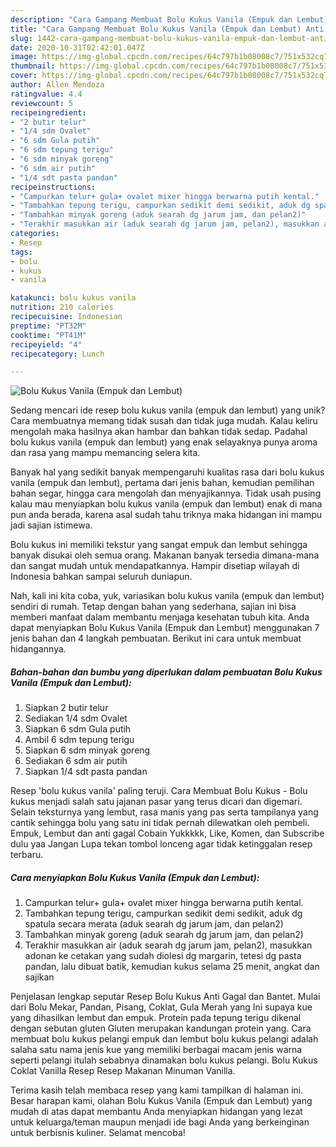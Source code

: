 ```yaml
---
description: "Cara Gampang Membuat Bolu Kukus Vanila (Empuk dan Lembut) Anti Gagal"
title: "Cara Gampang Membuat Bolu Kukus Vanila (Empuk dan Lembut) Anti Gagal"
slug: 1442-cara-gampang-membuat-bolu-kukus-vanila-empuk-dan-lembut-anti-gagal
date: 2020-10-31T02:42:01.047Z
image: https://img-global.cpcdn.com/recipes/64c797b1b08008c7/751x532cq70/bolu-kukus-vanila-empuk-dan-lembut-foto-resep-utama.jpg
thumbnail: https://img-global.cpcdn.com/recipes/64c797b1b08008c7/751x532cq70/bolu-kukus-vanila-empuk-dan-lembut-foto-resep-utama.jpg
cover: https://img-global.cpcdn.com/recipes/64c797b1b08008c7/751x532cq70/bolu-kukus-vanila-empuk-dan-lembut-foto-resep-utama.jpg
author: Allen Mendoza
ratingvalue: 4.4
reviewcount: 5
recipeingredient:
- "2 butir telur"
- "1/4 sdm Ovalet"
- "6 sdm Gula putih"
- "6 sdm tepung terigu"
- "6 sdm minyak goreng"
- "6 sdm air putih"
- "1/4 sdt pasta pandan"
recipeinstructions:
- "Campurkan telur+ gula+ ovalet mixer hingga berwarna putih kental."
- "Tambahkan tepung terigu, campurkan sedikit demi sedikit, aduk dg spatula secara merata (aduk searah dg jarum jam, dan pelan2)"
- "Tambahkan minyak goreng (aduk searah dg jarum jam, dan pelan2)"
- "Terakhir masukkan air (aduk searah dg jarum jam, pelan2), masukkan adonan ke cetakan yang sudah diolesi dg margarin, tetesi dg pasta pandan, lalu dibuat batik, kemudian kukus selama 25 menit, angkat dan sajikan"
categories:
- Resep
tags:
- bolu
- kukus
- vanila

katakunci: bolu kukus vanila 
nutrition: 210 calories
recipecuisine: Indonesian
preptime: "PT32M"
cooktime: "PT41M"
recipeyield: "4"
recipecategory: Lunch

---
```



![Bolu Kukus Vanila (Empuk dan Lembut)](https://img-global.cpcdn.com/recipes/64c797b1b08008c7/751x532cq70/bolu-kukus-vanila-empuk-dan-lembut-foto-resep-utama.jpg)

Sedang mencari ide resep bolu kukus vanila (empuk dan lembut) yang unik? Cara membuatnya memang tidak susah dan tidak juga mudah. Kalau keliru mengolah maka hasilnya akan hambar dan bahkan tidak sedap. Padahal bolu kukus vanila (empuk dan lembut) yang enak selayaknya punya aroma dan rasa yang mampu memancing selera kita.

Banyak hal yang sedikit banyak mempengaruhi kualitas rasa dari bolu kukus vanila (empuk dan lembut), pertama dari jenis bahan, kemudian pemilihan bahan segar, hingga cara mengolah dan menyajikannya. Tidak usah pusing kalau mau menyiapkan bolu kukus vanila (empuk dan lembut) enak di mana pun anda berada, karena asal sudah tahu triknya maka hidangan ini mampu jadi sajian istimewa.

Bolu kukus ini memiliki tekstur yang sangat empuk dan lembut sehingga banyak disukai oleh semua orang. Makanan banyak tersedia dimana-mana dan sangat mudah untuk mendapatkannya. Hampir disetiap wilayah di Indonesia bahkan sampai seluruh duniapun.


Nah, kali ini kita coba, yuk, variasikan bolu kukus vanila (empuk dan lembut) sendiri di rumah. Tetap dengan bahan yang sederhana, sajian ini bisa memberi manfaat dalam membantu menjaga kesehatan tubuh kita. Anda dapat menyiapkan Bolu Kukus Vanila (Empuk dan Lembut) menggunakan 7 jenis bahan dan 4 langkah pembuatan. Berikut ini cara untuk membuat hidangannya.

<!--inarticleads1-->

##### Bahan-bahan dan bumbu yang diperlukan dalam pembuatan Bolu Kukus Vanila (Empuk dan Lembut):

1. Siapkan 2 butir telur
1. Sediakan 1/4 sdm Ovalet
1. Siapkan 6 sdm Gula putih
1. Ambil 6 sdm tepung terigu
1. Siapkan 6 sdm minyak goreng
1. Sediakan 6 sdm air putih
1. Siapkan 1/4 sdt pasta pandan


Resep &#39;bolu kukus vanila&#39; paling teruji. Cara Membuat Bolu Kukus - Bolu kukus menjadi salah satu jajanan pasar yang terus dicari dan digemari. Selain teksturnya yang lembut, rasa manis yang pas serta tampilanya yang cantik sehingga bolu yang satu ini tidak pernah dilewatkan oleh pembeli. Empuk, Lembut dan anti gagal Cobain Yukkkkk, Like, Komen, dan Subscribe dulu yaa Jangan Lupa tekan tombol lonceng agar tidak ketinggalan resep terbaru. 

<!--inarticleads2-->

##### Cara menyiapkan Bolu Kukus Vanila (Empuk dan Lembut):

1. Campurkan telur+ gula+ ovalet mixer hingga berwarna putih kental.
1. Tambahkan tepung terigu, campurkan sedikit demi sedikit, aduk dg spatula secara merata (aduk searah dg jarum jam, dan pelan2)
1. Tambahkan minyak goreng (aduk searah dg jarum jam, dan pelan2)
1. Terakhir masukkan air (aduk searah dg jarum jam, pelan2), masukkan adonan ke cetakan yang sudah diolesi dg margarin, tetesi dg pasta pandan, lalu dibuat batik, kemudian kukus selama 25 menit, angkat dan sajikan


Penjelasan lengkap seputar Resep Bolu Kukus Anti Gagal dan Bantet. Mulai dari Bolu Mekar, Pandan, Pisang, Coklat, Gula Merah yang Ini supaya kue yang dihasilkan lembut dan empuk. Protein pada tepung terigu dikenal dengan sebutan gluten Gluten merupakan kandungan protein yang. Cara membuat bolu kukus pelangi empuk dan lembut bolu kukus pelangi adalah salaha satu nama jenis kue yang memiliki berbagai macam jenis warna seperti pelangi itulah sebabnya dinamakan bolu kukus pelangi. Bolu Kukus Coklat Vanilla Resep Resep Makanan Minuman Vanilla. 

Terima kasih telah membaca resep yang kami tampilkan di halaman ini. Besar harapan kami, olahan Bolu Kukus Vanila (Empuk dan Lembut) yang mudah di atas dapat membantu Anda menyiapkan hidangan yang lezat untuk keluarga/teman maupun menjadi ide bagi Anda yang berkeinginan untuk berbisnis kuliner. Selamat mencoba!
